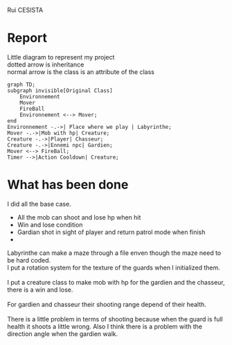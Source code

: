 Rui CESISTA

# Report

Little diagram to represent my project \
dotted arrow is inheritance \
normal arrow is the class is an attribute of the class

```mermaid
graph TD;
subgraph invisible[Original Class]
    Environnement
    Mover
    FireBall
    Environnement <--> Mover;
end
Environnement -.->| Place where we play | Labyrinthe;
Mover -.->|Mob with hp| Creature;
Creature -.->|Player| Chasseur;
Creature -.->|Ennemi npc| Gardien;
Mover <--> FireBall;
Timer -->|Action Cooldown| Creature;
```

# What has been done

I did all the base case.

- All the mob can shoot and lose hp when hit
- Win and lose condition
- Gardian shot in sight of player and return patrol mode when finish
- 

Labyrinthe can make a maze through a file enven though the maze need to be hard coded. \
I put a rotation system for the texture of the guards when I initialized them. \
\
I put a creature class to make  mob with hp for the gardien and the chasseur, there is a win and lose. \
\
For gardien and chasseur their shooting range depend of their health. \
\
There is a little problem in terms of shooting because when the guard is full health it shoots a little wrong. Also I think there is a problem with the direction angle when the gardien walk.
